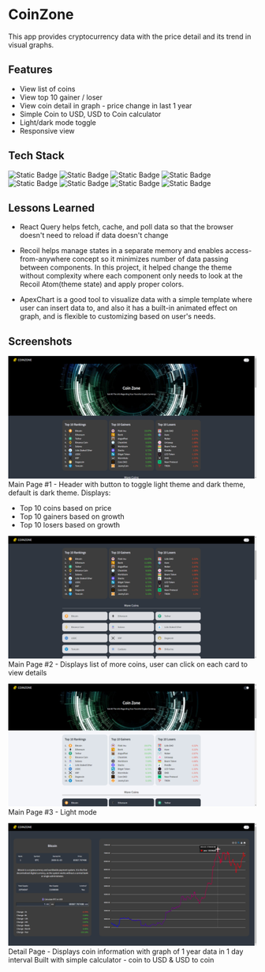 # CoinZone

This app provides cryptocurrency data with the price detail and its trend in visual graphs.

## Features

- View list of coins
- View top 10 gainer / loser
- View coin detail in graph - price change in last 1 year
- Simple Coin to USD, USD to Coin calculator
- Light/dark mode toggle
- Responsive view

## Tech Stack

![Static Badge](https://img.shields.io/badge/React-blue)
![Static Badge](https://img.shields.io/badge/Typescript-blue)
![Static Badge](https://img.shields.io/badge/Recoil-blue)
![Static Badge](https://img.shields.io/badge/ReactQuery-blue)
![Static Badge](https://img.shields.io/badge/StyledComponents-blue)
![Static Badge](https://img.shields.io/badge/HTML-blue)
![Static Badge](https://img.shields.io/badge/CSS-blue)
![Static Badge](https://img.shields.io/badge/ApexCharts-blue)


## Lessons Learned

- React Query helps fetch, cache, and poll data so that the browser doesn't need to reload if data doesn't change

- Recoil helps manage states in a separate memory and enables access-from-anywhere concept so it minimizes number of data passing between components. In this project, it helped change the theme without complexity where each component only needs to look at the Recoil Atom(theme state) and apply proper colors.

- ApexChart is a good tool to visualize data with a simple template where user can insert data to, and also it has a built-in animated effect on graph, and is flexible to customizing based on user's needs.

## Screenshots

![coins1](src/assets/screenshots/coins1.png)
Main Page #1 -
Header with button to toggle light theme and dark theme, default is dark theme.
Displays:

- Top 10 coins based on price
- Top 10 gainers based on growth
- Top 10 losers based on growth

![coins2](src/assets/screenshots/coins2.png)
Main Page #2 -
Displays list of more coins, user can click on each card to view details

![coins3](src/assets/screenshots/coins3.png)
Main Page #3 -
Light mode

![coin](src/assets/screenshots/coin.png)
Detail Page -
Displays coin information with graph of 1 year data in 1 day interval
Built with simple calculator - coin to USD & USD to coin
